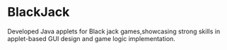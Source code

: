# BlackJack
Developed Java applets for Black jack  games,showcasing  strong skills in applet-based GUI design  and game logic implementation.
